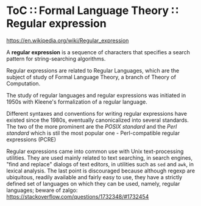 # ToC ∷ Formal Language Theory ∷ Regular expression

https://en.wikipedia.org/wiki/Regular_expression

A **regular expression** is a sequence of characters that specifies a search pattern for string-searching algorithms.

Regular expressions are related to Regular Languages, which are the subject of study of Formal Language Theory, a branch of Theory of Computation.

The study of regular languages and regular expressions was initiated in 1950s with Kleene's formalization of a regular language.

Different syntaxes and conventions for writing regular expressions have existed since the 1980s, eventually canonicalized into several standards. The two of the more prominent are the *POSIX standard* and the *Perl standard* which is stil the most popular one - Perl-compatible regular expressions (PCRE)

Regular expressions came into common use with Unix text-processing utilities. They are used mainly related to text searching, in search engines, "find and replace" dialogs of text editors, in utilities such as `sed` and `awk`, in lexical analysis. The last point is discouraged because although regexp are ubiquitous, readily available and fairly easy to use, they have a strictly defined set of languages on which they can be used, namely, regular languages; beware of zalgo: https://stackoverflow.com/questions/1732348/#1732454
